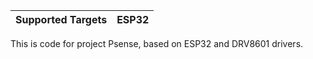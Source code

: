 | Supported Targets | ESP32 |
| ----------------- | ----- |

This is code for project Psense, based on ESP32 and DRV8601 drivers.